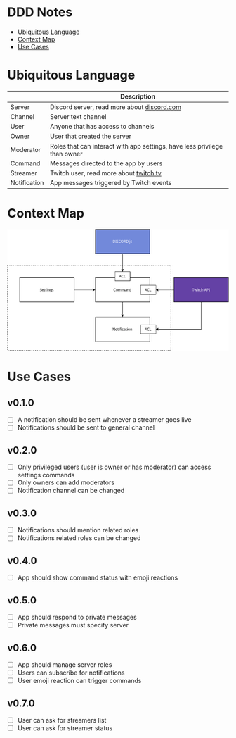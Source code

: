 # DDD Notes

- [Ubiquitous Language](#ubiquitous-language)
- [Context Map](#context-map)
- [Use Cases](#use-cases)

# Ubiquitous Language

|              | Description                                                  |
| ------------ | ------------------------------------------------------------ |
| Server       | Discord server, read more about [discord.com](https://discord.com/) |
| Channel      | Server text channel                                          |
| User         | Anyone that has access to channels                           |
| Owner        | User that created the server                                 |
| Moderator    | Roles that can interact with app settings, have less privilege than owner |
| Command      | Messages directed to the app by users                        |
| Streamer     | Twitch user, read more about [twitch.tv](https://twitch.tv/) |
| Notification | App messages triggered by Twitch events                      |

# Context Map

![](ddd.context_map.png)

# Use Cases

## v0.1.0

- [ ] A notification should be sent whenever a streamer goes live
- [ ] Notifications should be sent to general channel

## v0.2.0

- [ ] Only privileged users (user is owner or has moderator) can access settings commands
- [ ] Only owners can add moderators
- [ ] Notification channel can be changed

## v0.3.0

- [ ] Notifications should mention related roles
- [ ] Notifications related roles can be changed

## v0.4.0

- [ ] App should show command status with emoji reactions

## v0.5.0

- [ ] App should respond to private messages
- [ ] Private messages must specify server

## v0.6.0

- [ ] App should manage server roles
- [ ] Users can subscribe for notifications
- [ ] User emoji reaction can trigger commands

## v0.7.0

- [ ] User can ask for streamers list
- [ ] User can ask for streamer status